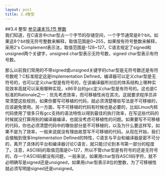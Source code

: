 ```yaml
---
layout: post
title: 3.4整型
---
```


##3.4 整型
<a href="/book/html-chunk/ch15s01.html">参见课本15.1节 整数</a><br>
我们知道，在C语言中char型占一个字节的存储空间，一个字节通常是8个bit。如果这8个bit按无符号整数来解释，取值范围是0~255，如果按有符号整数来解释，采用2's
Complement表示法，取值范围是-128~127。C语言规定了signed和unsigned两个关键字，unsigned
char型表示无符号数，signed char型表示有符号数。<br>

那么以前我们常用的不带signed或unsigned关键字的char型是无符号数还是有符号数呢？C标准规定这是Implementation
Defined，编译器可以定义char型是无符号的，也可以定义char型是有符号的，在该编译器所对应的体系结构上哪种实现效率高就可以采用哪种实现，x86平台的gcc定义char型是有符号的。这也是C标准的Rationale之一：优先考虑效率，而可移植性尚在其次。这就要求程序员非常清楚这些规则，如果你要写可移植的代码，就必须清楚哪些写法是不可移植的，应该避免使用。另一方面，写不可移植的代码有时候也是必要的，比如Linux内核代码使用了很多只有gcc支持的语法特性以得到最佳的执行效率，在写这些代码的时候就没打算用别的编译器编译，也就没考虑可移植性的问题。如果要写不可移植的代码，你也必须清楚代码中的哪些部分是不可移植的，以及为什么要这样写，如果不是为了效率，一般来说就没有理由故意写不可移植的代码。从现在开始，我们会接触到很多Implementation
Defined的特性，C语言与平台和编译器是密不可分的，离开了具体的平台和编译器讨论C语言，就只能讨论到本书第一部分的程度了。注意，ASCII码的取值范围是0~127，所以不管char型是有符号的还是无符号的，存一个ASCII码都没有问题，一般来说，如果用char型存ASCII码字符，就不必明确写是signed还是unsigned，如果用char型表示8位的整数，为了可移植性就必须写明是signed还是unsigned。
